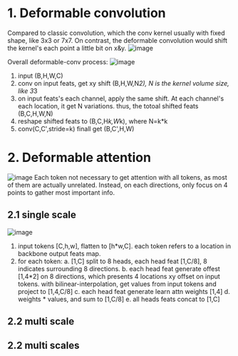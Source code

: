 
# 1. Deformable convolution
Compared to classic convolution, which the conv kernel usually with fixed shape, like 3x3 or 7x7. 
On contrast, the deformable convolution would shift the kernel's each point a little bit on x&y.
![image](https://github.com/user-attachments/assets/bebd41e0-82d9-4190-8c25-caf80028e511)

Overall deformable-conv process:
![image](https://github.com/user-attachments/assets/7a3ed141-0883-46d0-a8b5-f4aa67136c93)
1) input (B,H,W,C)
2) conv on input feats, get xy shift (B,H,W,N*2), N is the kernel volume size, like 3*3
3) on input feats's each channel, apply the same shift. At each channel's each location, it get
   N variations. thus, the totoal shifted feats (B,C,H,W,N)
4) reshape shifted feats to (B,C,H*k,W*k), where N=k*k
5) conv(C,C',stride=k) finall get (B,C',H,W)



# 2. Deformable attention
![image](https://github.com/user-attachments/assets/6d66cfce-0cd2-41fb-a84e-bc67c55dafa6)
Each token not necessary to get attention with all tokens, as most of them are actually unrelated.
Instead, on each directions, only focus on 4 points to gather most important info.



## 2.1 single scale
![image](https://github.com/user-attachments/assets/87281018-b892-45f8-a398-8e45b2c91bea)
1) input tokens [C,h,w], flatten to [h*w,C]. each token refers to a location in backbone output feats map.
2) for each token:
       a. [1,C] split to 8 heads, each head feat [1,C/8], 8 indicates surrounding 8 directions.
       b. each head feat generate offest [1,4*2] on 8 directions, which presents 4 locations xy offset on input tokens.
          with bilinear-interpolation, get values from input tokens and project to [1,4,C/8]
       c. each head feat generate learn attn weights [1,4]
       d. weights * values, and sum to [1,C/8]
       e. all heads feats concat to [1,C]

## 2.2 multi scale

      
   


## 2.2 multi scales

